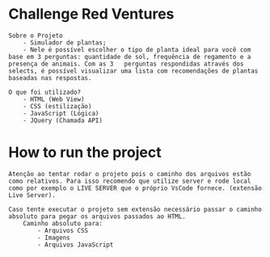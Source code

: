 # Challenge Red Ventures
    Sobre o Projeto
        - Simulador de plantas;
        - Nele é possível escolher o tipo de planta ideal para você com base em 3 perguntas: quantidade de sol, frequência de regamento e a presença de animais. Com as 3   perguntas respondidas através dos selects, é possível visualizar uma lista com recomendações de plantas baseadas nas respostas.

    O que foi utilizado?
        - HTML (Web View)
        - CSS (estilização)
        - JavaScript (Lógica)
        - JQuery (Chamada API)

# How to run the project

    Atenção ao tentar rodar o projeto pois o caminho dos arquivos estão como relativos. Para isso recomendo que utilize server e rode local como por exemplo o LIVE SERVER que o próprio VsCode fornece. (extensão Live Server).

    Caso tente executar o projeto sem extensão necessário passar o caminho absoluto para pegar os arquivos passados ao HTML.
        Caminho absoluto para:
            - Arquivos CSS
            - Imagens
            - Arquivos JavaScript